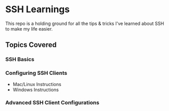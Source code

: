 # SSH Learnings
This repo is a holding ground for all the tips & tricks I've learned about SSH to make my life easier.

## Topics Covered
### SSH Basics
### Configuring SSH Clients
* Mac/Linux Instructions
* Windows Instructions

### Advanced SSH Client Configurations
